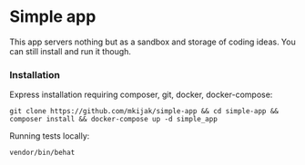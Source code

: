 # Simple app

This app servers nothing but as a sandbox and storage of coding ideas. You can still install and run it though. 

### Installation
Express installation requiring composer, git, docker, docker-compose:
``` 
git clone https://github.com/mkijak/simple-app && cd simple-app && composer install && docker-compose up -d simple_app
```
Running tests locally:
```
vendor/bin/behat
```
